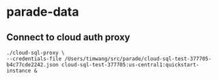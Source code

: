 # parade-data

## Connect to cloud auth proxy
```
./cloud-sql-proxy \
--credentials-file /Users/timwang/src/parade/cloud-sql-test-377705-b4c77cde2242.json cloud-sql-test-377705:us-central1:quickstart-instance & 

```